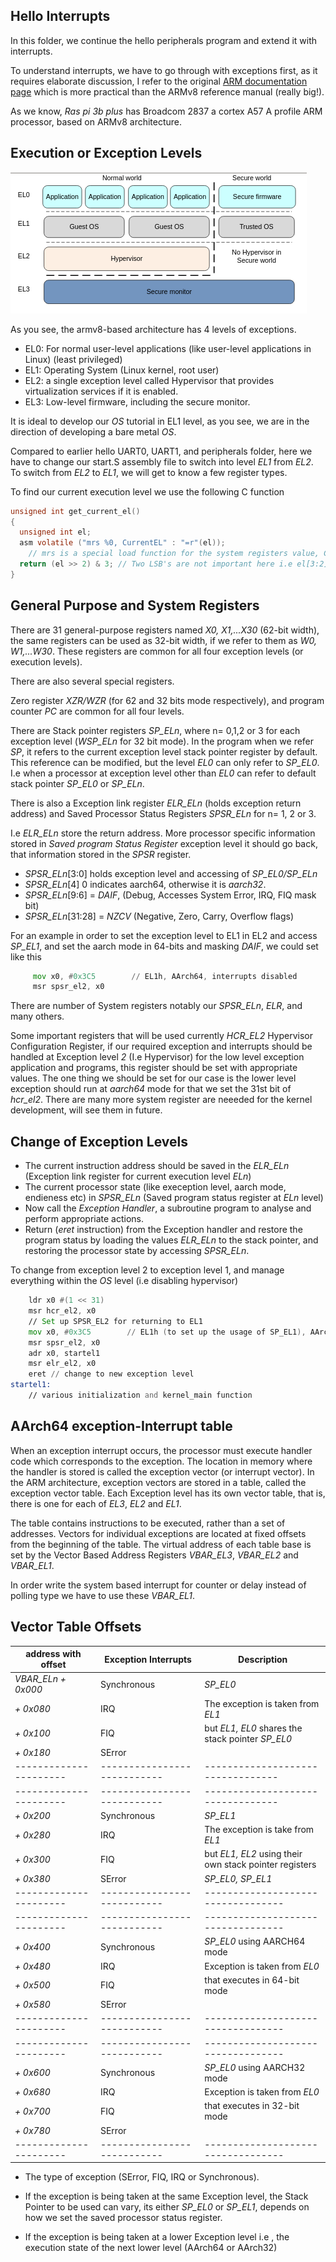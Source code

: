 ## Hello Interrupts


In this folder, we continue the hello peripherals program and extend it with interrupts.

To understand interrupts, we have to go through with exceptions first, as it requires elaborate
discussion, I refer to the original <a href="https://developer.arm.com/documentation/den0024/a/Introduction" class="custom-link">ARM documentation page</a>
which is more practical than the ARMv8 reference manual (really big!).

As we know, *Ras pi 3b plus* has Broadcom 2837 a cortex A57 A profile ARM processor, based on ARMv8 architecture.



## Execution or Exception Levels
![](exceptionsLevel.png)

As you see, the armv8-based architecture has 4 levels of exceptions.


- EL0: For normal user-level applications (like user-level applications in Linux) (least privileged)
- EL1: Operating System (Linux kernel, root user)
- EL2: a single exception level called Hypervisor that provides virtualization services if it is enabled.
- EL3: Low-level firmware, including the secure monitor.


It is ideal to develop our *OS* tutorial in EL1 level, as you see, we are in the direction of developing a bare metal *OS*.


Compared to earlier hello UART0, UART1, and peripherals folder, here we have to change our start.S assembly file to switch into
level *EL1* from *EL2*. To switch from *EL2* to *EL1*, we will get to know a few register types.

To find our current execution level we use the following C function

```C
unsigned int get_current_el()
{
  unsigned int el;
  asm volatile ("mrs %0, CurrentEL" : "=r"(el));
	// mrs is a special load function for the system registers value, CurrentEL is a system register
  return (el >> 2) & 3; // Two LSB's are not important here i.e el[3:2] gives us the execution privilege level
}
```


## General Purpose and System Registers

There are 31 general-purpose registers named *X0, X1,...X30* (62-bit width), the same registers can be used as 32-bit width,
if we refer to them as *W0, W1,...W30*. These registers are common for all four exception levels (or execution levels).

There are also several special registers.

Zero register *XZR/WZR*  (for 62 and 32 bits mode respectively), and program counter *PC* are common for all four levels.

There are Stack pointer registers *SP_ELn*, where n= 0,1,2 or 3 for each exception level (*WSP_ELn* for 32 bit mode). 
In the program when we refer *SP*, it refers to the current exception level stack pointer register by default.
This reference can be modified, but the level *EL0* can only refer to *SP_EL0*. I.e when a processor at exception level
other than *EL0* can refer to default stack pointer *SP_EL0* or *SP_ELn*.

There is also a Exception link register *ELR_ELn* (holds exception return address) and 
Saved Processor Status Registers *SPSR_ELn* for n= 1, 2 or 3.

I.e *ELR_ELn* store the return address.
More processor specific information stored in *Saved program Status Register*
exception level it should go back, that information stored in the *SPSR* register. 
-	*SPSR_ELn*[3:0] holds exception level and accessing of *SP_EL0/SP_ELn*
-	*SPSR_ELn*[4] 0 indicates aarch64, otherwise it is *aarch32*.
-	*SPSR_ELn*[9:6] = *DAIF*, (Debug, Accesses System Error, IRQ, FIQ mask bit)
-	*SPSR_ELn*[31:28] = *NZCV* (Negative, Zero, Carry, Overflow flags)

For an example in order to set the exception level to EL1 in EL2 and access *SP_EL1*, and set the aarch mode in 64-bits and masking 
*DAIF*, we could set like this

```asm
	 mov x0, #0x3C5        // EL1h, AArch64, interrupts disabled
	 msr spsr_el2, x0
```

There are number of System registers notably our *SPSR_ELn*, *ELR*, and many others.

Some important registers that will be used currently
*HCR_EL2* Hypervisor Configuration  Register, if our required exception and interrupts should be handled at Exception level *2* 
(I.e Hypervisor) for the low level exception application and programs, this register should be set with appropriate values. 
The one thing we should be set for our case is the lower level exception should run at *aarch64* mode for that
we set the 31st bit of *hcr_el2*. There are many more system register are neeeded for the kernel development, will see them in future.


## Change of Exception Levels

-	The current instruction address should be saved in the *ELR_ELn* (Exception link register for current execution level *ELn*)
-	The current processor state (like exeception level, aarch mode, endieness etc) in *SPSR_ELn* (Saved program status register at *ELn* level)
-	Now call the *Exception Handler*, a subroutine program to analyse and perform appropriate actions.
-	Return (*eret* instruction) from the Exception handler and restore the program status by loading the values *ELR_ELn* to the stack pointer, and restoring the 
	processor state by accessing *SPSR_ELn*.


To change from exception level 2 to exception level 1, and manage everything within the *OS* level (i.e disabling hypervisor)

```asm
	ldr x0 #(1 << 31)
	msr hcr_el2, x0
	// Set up SPSR_EL2 for returning to EL1
	mov x0, #0x3C5        // EL1h (to set up the usage of SP_EL1), AArch64, interrupts disabled
	msr spsr_el2, x0
	adr x0, startel1
	msr elr_el2, x0
	eret // change to new exception level
startel1:
	// various initialization and kernel_main function
```

## AArch64 exception-Interrupt table


When an exception interrupt occurs, the processor must execute handler code which corresponds to the exception. 
The location in memory where the handler is stored is called the exception vector (or interrupt vector). 
In the ARM architecture, exception vectors are stored in a table, called the exception vector table. 
Each Exception level has its own vector table, that is, there is one for each of *EL3*, *EL2* and *EL1*. 

The table contains instructions to be executed, rather than a set of addresses. 
Vectors for individual exceptions are located at fixed offsets from the beginning of the table. 
The virtual address of each table base is set by the Vector Based Address Registers *VBAR_EL3*, *VBAR_EL2* and *VBAR_EL1*.


In order write the system based interrupt for counter or delay instead of polling type we have to use these *VBAR_EL1*. 


## Vector Table Offsets
address with offset   |     Exception Interrupts  |         Description          
----------------------|---------------------------|---------------------------------
*VBAR_ELn + 0x000*    |    Synchronous            |         *SP_EL0*
*+ 0x080*             |     IRQ                   |  The exception is taken from *EL1*  
*+ 0x100*             |     FIQ                   |   but *EL1, EL0* shares the stack pointer *SP_EL0*
*+ 0x180*             |     SError                |      
----------------------|---------------------------|---------------------------------
----------------------|---------------------------|---------------------------------
*+ 0x200*             |    Synchronous            |            *SP_EL1*
*+ 0x280*             |     IRQ                   |   The exception is take from *EL1*
*+ 0x300*             |     FIQ                   |			but *EL1, EL2* using their own stack pointer registers
*+ 0x380*             |     SError                |				*SP_EL0, SP_EL1*
----------------------|---------------------------|----------------------------------
----------------------|---------------------------|----------------------------------
*+ 0x400*             |    Synchronous            |   *SP_EL0* using AARCH64 mode
*+ 0x480*             |     IRQ                   |			Exception is taken from *EL0*
*+ 0x500*             |     FIQ                   |			that executes in 64-bit mode
*+ 0x580*             |     SError                |
----------------------|---------------------------|----------------------------------
----------------------|---------------------------|----------------------------------
*+ 0x600*             |    Synchronous            |   *SP_EL0* using AARCH32 mode
*+ 0x680*             |     IRQ                   |			Exception is taken from *EL0*
*+ 0x700*             |     FIQ                   |     that executes in 32-bit mode
*+ 0x780*             |     SError                |
----------------------|---------------------------|----------------------------------




-	The type of exception (SError, FIQ, IRQ or Synchronous).

-	If the exception is being taken at the same Exception level, the Stack Pointer to be used can vary, its either *SP_EL0* or *SP_EL1*, depends on how we set the 
saved processor status register.

- If the exception is being taken at a lower Exception level i.e , the execution state of the next lower level (AArch64 or AArch32)

